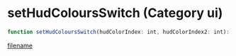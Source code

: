 # setHudColoursSwitch (Category ui)

```js
function setHudColoursSwitch(hudColorIndex: int, hudColorIndex2: int): void
```

[filename](setHudColoursSwitch_m.md ':include')